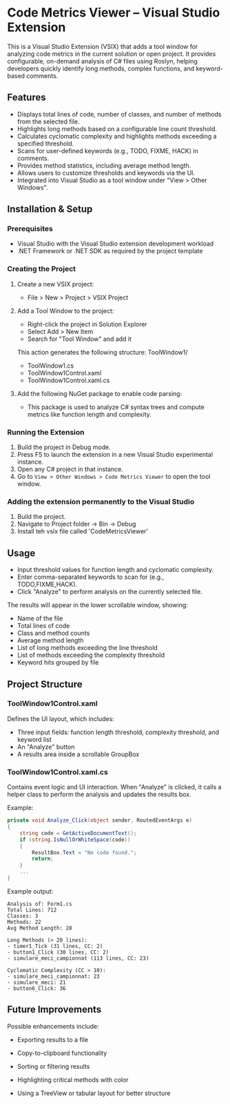 # Code Metrics Viewer – Visual Studio Extension

This is a Visual Studio Extension (VSIX) that adds a tool window for analyzing code metrics in the current solution or open project. It provides configurable, on-demand analysis of C# files using Roslyn, helping developers quickly identify long methods, complex functions, and keyword-based comments.

## Features

- Displays total lines of code, number of classes, and number of methods from the selected file.
- Highlights long methods based on a configurable line count threshold.
- Calculates cyclomatic complexity and highlights methods exceeding a specified threshold.
- Scans for user-defined keywords (e.g., TODO, FIXME, HACK) in comments.
- Provides method statistics, including average method length.
- Allows users to customize thresholds and keywords via the UI.
- Integrated into Visual Studio as a tool window under "View > Other Windows".

## Installation & Setup

### Prerequisites

- Visual Studio with the Visual Studio extension development workload
- .NET Framework or .NET SDK as required by the project template

### Creating the Project

1. Create a new VSIX project:
   - File > New > Project > VSIX Project

2. Add a Tool Window to the project:
   - Right-click the project in Solution Explorer
   - Select Add > New Item
   - Search for "Tool Window" and add it

   This action generates the following structure:
    ToolWindow1/
    - ToolWindow1.cs
    - ToolWindow1Control.xaml
    - ToolWindow1Control.xaml.cs

3. Add the following NuGet package to enable code parsing:

   - This package is used to analyze C# syntax trees and compute metrics like function length and complexity.

### Running the Extension

1. Build the project in Debug mode.
2. Press F5 to launch the extension in a new Visual Studio experimental instance.
3. Open any C# project in that instance.
4. Go to `View > Other Windows > Code Metrics Viewer` to open the tool window.

### Adding the extension permanently to the Visual Studio
1. Build the project.
2. Navigate to Project folder -> Bin -> Debug
3. Install teh vsix file called 'CodeMetricsViewer'

## Usage

- Input threshold values for function length and cyclomatic complexity.
- Enter comma-separated keywords to scan for (e.g., TODO,FIXME,HACK).
- Click "Analyze" to perform analysis on the currently selected file.

The results will appear in the lower scrollable window, showing:

- Name of the file
- Total lines of code
- Class and method counts
- Average method length
- List of long methods exceeding the line threshold
- List of methods exceeding the complexity threshold
- Keyword hits grouped by file

## Project Structure

### ToolWindow1Control.xaml

Defines the UI layout, which includes:

- Three input fields: function length threshold, complexity threshold, and keyword list
- An "Analyze" button
- A results area inside a scrollable GroupBox

### ToolWindow1Control.xaml.cs

Contains event logic and UI interaction. When "Analyze" is clicked, it calls a helper class to perform the analysis and updates the results box.

Example:

```csharp
private void Analyze_Click(object sender, RoutedEventArgs e)
{
    string code = GetActiveDocumentText();
    if (string.IsNullOrWhiteSpace(code))
    {
        ResultBox.Text = "No code found.";
        return;
    }
    ...
}
```

Example output:

```
Analysis of: Form1.cs
Total Lines: 712
Classes: 3
Methods: 22
Avg Method Length: 28

Long Methods (> 20 lines):
- timer1_Tick (31 lines, CC: 2)
- button1_Click (30 lines, CC: 2)
- simulare_meci_campionnat (113 lines, CC: 23)

Cyclomatic Complexity (CC > 10):
- simulare_meci_campionnat: 23
- simulare_meci: 21
- button6_Click: 36

```

## Future Improvements

Possible enhancements include:

- Exporting results to a file

- Copy-to-clipboard functionality

- Sorting or filtering results

- Highlighting critical methods with color

- Using a TreeView or tabular layout for better structure